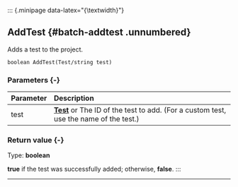 ::: {.minipage data-latex="{\textwidth}"}
## AddTest {#batch-addtest .unnumbered}

Adds a test to the project.

```{sql}
boolean AddTest(Test/string test)
```

### Parameters {-}

**Parameter** | **Description**
| :-- | :-- |
test | **[Test](#tests)** or The ID of the test to add. (For a custom test, use the name of the test.)

### Return value {-}

Type: **boolean**

**true** if the test was successfully added; otherwise, **false**.
:::

***
